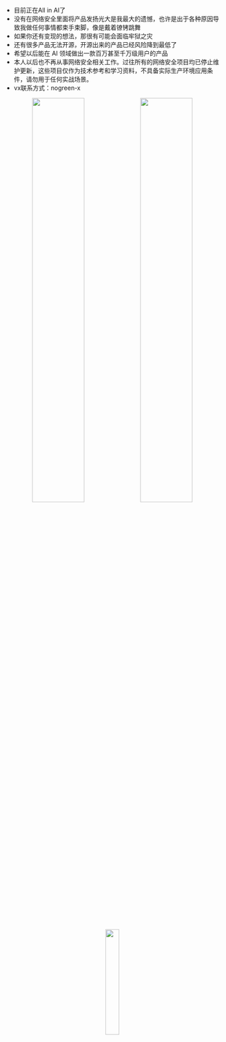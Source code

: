 


- 目前正在All in AI了
- 没有在网络安全里面将产品发扬光大是我最大的遗憾，也许是出于各种原因导致我做任何事情都束手束脚，像是戴着镣铐跳舞
- 如果你还有变现的想法，那很有可能会面临牢狱之灾
- 还有很多产品无法开源，开源出来的产品已经风险降到最低了
- 希望以后能在 AI 领域做出一款百万甚至千万级用户的产品
- 本人以后也不再从事网络安全相关工作。过往所有的网络安全项目均已停止维护更新，这些项目仅作为技术参考和学习资料，不具备实际生产环境应用条件，请勿用于任何实战场景。
- vx联系方式：nogreen-x


<p align="center">
  <img width="49%" src="https://github-stats-alpha.vercel.app/api?username=INotGreen&cc=1f1b24&tc=f39c12&ic=c0392b&bc=ecf0f1&locale=cn"  />
  <img width="49%" src="https://github-readme-streak-stats.herokuapp.com/?user=INotGreen&theme=radical"  />
</p>
<p align="center">
  <img width="25%" src="https://profile-counter.glitch.me/INotGreen/count.svg"  />
</p>











